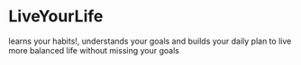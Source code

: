 # LiveYourLife
learns your habits!, understands your goals and builds your daily plan to live more balanced life without missing your goals
